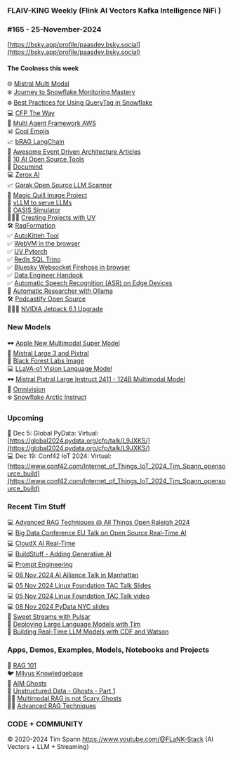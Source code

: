 ### FLAIV-KING Weekly (Flink AI Vectors Kafka Intelligence NiFi )  
### #165 - 25-November-2024

[https://bsky.app/profile/paasdev.bsky.social](https://bsky.app/profile/paasdev.bsky.social)

#### The Coolness this week
🌐 [Mistral Multi Modal](https://docs.llamaindex.ai/en/latest/examples/multi_modal/mistral_multi_modal/)<br/>
❄️ [Journey to Snowflake Monitoring Mastery](https://www.canva.dev/blog/engineering/our-journey-to-snowflake-monitoring-mastery)<br/>
❄️ [Best Practices for Using QueryTag in Snowflake](https://medium.com/snowflake/best-practices-for-using-query-tag-in-snowflake-32bfb8d4efba)<br/>
💻 [CFP The Way](https://dev.to/thedanicafine/learning-by-example-i8c)<br/>
🦾 [Multi Agent Framework AWS](https://github.com/awslabs/multi-agent-orchestrator)<br/>
📊 [Cool Emojis](https://slackmojis.com/emojis/63230-starburst-data)<br/>
📈 [bRAG LangChain](https://github.com/bRAGAI/bRAG-langchain)<br/>
📎 [Awesome Event Driven Architecture Articles](https://github.com/lutzh/awesome-event-driven-architecture)<br/>
📝 [10 AI Open Source Tools](https://www.aifire.co/p/10-ai-open-source-tools-every-startup-should-know)<br/>
🫶 [Documind](https://github.com/DocumindHQ/documind)<br/>
💻 [Zerox AI](https://github.com/getomni-ai/zerox)<br/>
📈 [Garak Open Source LLM Scanner](https://github.com/NVIDIA/garak)<br/>
🦾 [Magic Quill Image Project](https://github.com/magic-quill/MagicQuill)<br/>
🏃 [vLLM to serve LLMs](https://docs.vllm.ai/en/latest/getting_started/cpu-installation.html)<br/>
🤖 [OASIS Simulator](https://github.com/camel-ai/oasis)<br/>
🙋🏻‍♂️ [Creating Projects with UV](https://docs.astral.sh/uv/guides/projects/#venv)<br/>
🛠️ [RagFormation](https://github.com/RAGformation/RAGformation)<br/>
✅ [AutoKitteh Tool](https://github.com/autokitteh/autokitteh)<br/>
✅ [WebVM in the browser](https://github.com/leaningtech/webvm)<br/>
✅ [UV Pytorch](https://docs.astral.sh/uv/guides/integration/pytorch/)<br/>
✅ [Redis SQL Trino](https://github.com/redis-field-engineering/redis-sql-trino)<br/>
✅ [Bluesky Websocket Firehose in browser](https://simonwillison.net/2024/Nov/20/bluesky-websocket-firehose/)<br/>
✅ [Data Engineer Handook](https://github.com/DataExpert-io/data-engineer-handbook)<br/>
✅ [Automatic Speech Recognition (ASR) on Edge Devices](https://github.com/usefulsensors/moonshine)<br/>
🦾 [Automatic Researcher with Ollama](https://github.com/TheBlewish/Automated-AI-Web-Researcher-Ollama)<br/>
🛠️ [Podcastify Open Source](https://github.com/souzatharsis/podcastfy)<br/>
🙋🏻‍♂️ [NVIDIA Jetpack 6.1 Upgrade](https://developer.nvidia.com/blog/nvidia-jetpack-6-1-boosts-performance-and-security-through-camera-stack-optimizations-and-introduction-of-firmware-tpm)<br/>


### New Models

🕶️ [Apple New Multimodal Super Model](https://huggingface.co/apple/aimv2-large-patch14-224)<br/>
🦾 [Mistral Large 3 and Pixtral](https://mistral.ai/news/mistral-chat/)<br/>
🍔 [Black Forest Labs Image](https://docs.bfl.ml/)<br/>
💻 [LLaVA-o1 Vision Language Model](https://github.com/PKU-YuanGroup/LLaVA-o1)<br/>
🕶️ [Mistral Pixtral Large Instruct 2411 - 124B Multimodal Model](https://huggingface.co/mistralai/Pixtral-Large-Instruct-2411)<br/>
🍔 [Omnivision](https://huggingface.co/NexaAIDev/omnivision-968M)<br/>
❄️ [Snowflake Arctic Instruct](https://huggingface.co/Snowflake/snowflake-arctic-instruct)<br/>

### Upcoming
🐍 Dec 5: Global PyData: Virtual:
[https://global2024.pydata.org/cfp/talk/L9JXKS/](https://global2024.pydata.org/cfp/talk/L9JXKS/)<br/>
💻 Dec 19: Conf42 IoT 2024: Virtual: [https://www.conf42.com/Internet_of_Things_IoT_2024_Tim_Spann_opensource_build](https://www.conf42.com/Internet_of_Things_IoT_2024_Tim_Spann_opensource_build)


### Recent Tim Stuff
💻 [Advanced RAG Techniques @ All Things Open Raleigh 2024](https://youtu.be/e4mYw6z5LlI?si=K2OmM0T3uuEolI7j)<br/>
💻 [Big Data Conference EU Talk on Open Source Real-Time AI](https://www.slideshare.net/slideshow/2024nov20-bigdataeu-realtimeaiwithopensource/273466070)<br/>
💻 [CloudX AI Real-Time](https://www.slideshare.net/slideshow/tspann-2024-nov-cloudx-adding-generative-ai-to-real-time-streaming-pipelines/273315207)<br/>
💻 [BuildStuff - Adding Generative AI](https://www.slideshare.net/slideshow/2024-nov-buildstuff-adding-generative-ai-to-real-time-streaming-pipelines/273279957)<br/>
💻 [Prompt Engineering](https://www.youtube.com/watch?v=n3YWbT_oVVc)<br/>
💻 [06 Nov 2024 AI Alliance Talk in Manhattan](https://www.slideshare.net/slideshow/tspann06-nov-2024_ai-alliance_nyc_-intro-to-data-prep-kit-and-open-source-rag/273079590)<br/>
💻 [05 Nov 2024 Linux Foundation TAC Talk Slides](https://www.slideshare.net/slideshow/2024-nov-05-linux-foundation-tac-talk-with-milvus/273100530)<br/>
💻 [05 Nov 2024 Linux Foundation TAC Talk video](https://www.youtube.com/watch?v=THEKomhftrU)<br/>
💻 [08 Nov 2024 PyData NYC slides](https://www.slideshare.net/slideshow/tspann08-nov-2024_pydatanyc_unstructured-data-processing-with-a-raspberry-pi-ai-kit-and-python/273076376)<br/>
📼 [Sweet Streams with Pulsar](https://www.youtube.com/watch?v=oAXXWKSCQQw&pp=ygUSIlRpbSBTcGFubiIgbWlsdnVz)<br/>
📼 [Deploying Large Language Models with Tim](https://www.youtube.com/watch?v=9sUAS06OTMQ)<br/>
📼 [Building Real-Time LLM Models with CDF and Watson](https://www.youtube.com/watch?v=Y1JeOrJIoKI&pp=ygULIlRpbSBTcGFubiI%3D)<br/>


### Apps, Demos, Examples, Models, Notebooks and Projects
🐍 [RAG 101](https://medium.com/@tspann/step-by-step-rag-101-with-milvus-813477a4e88d)<br/>
🐦 [Milvus Knowledgebase](https://github.com/tspannhw/AIM-Milvus-KB)<br/>
👻 [AIM Ghosts](https://github.com/tspannhw/AIM-Ghosts)<br/>
🚕 [Unstructured Data - Ghosts - Part 1](https://www.youtube.com/watch?v=5nCDzF4EVlA)<br/>
✍🏼 [Multimodal RAG is not Scary Ghosts](https://dzone.com/articles/multimodal-rag-is-not-scary-ghosts-are-scary)<br/>
✍🏼 [Advanced RAG Techniques](https://thenewstack.io/advanced-retrieval-augmented-generation-rag-techniques/)<br/>



### CODE + COMMUNITY 
&copy; 2020-2024 Tim Spann  https://www.youtube.com/@FLaNK-Stack
(AI Vectors + LLM + Streaming)  
